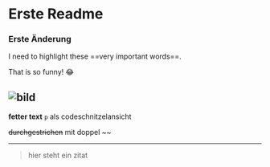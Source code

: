 # Erste Readme

### Erste Änderung

I need to highlight these ==very important words==.

That is so funny! :joy:

![bild](https://robert-leitinger.com/wp-content/uploads/2023/06/bunte-katze-ki-bild-436x775.jpg)
---

**fetter text**
`p` als codeschnitzelansicht

~~durchgestrichen~~ mit doppel ~~

---
<!-- zitat -->
>hier steht ein zitat
